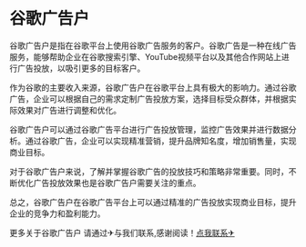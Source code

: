 # 谷歌广告户

谷歌广告户是指在谷歌平台上使用谷歌广告服务的客户。谷歌广告是一种在线广告服务，能够帮助企业在谷歌搜索引擎、YouTube视频平台以及其他合作网站上进行广告投放，以吸引更多的目标客户。

作为谷歌的主要收入来源，谷歌广告户在谷歌平台上具有极大的影响力。通过谷歌广告，企业可以根据自己的需求定制广告投放方案，选择目标受众群体，并根据实际效果对广告进行调整和优化。

谷歌广告户可以通过谷歌广告平台进行广告投放管理，监控广告效果并进行数据分析。通过谷歌广告，企业可以实现精准营销，提升品牌知名度，增加销售量，实现商业目标。

对于谷歌广告户来说，了解并掌握谷歌广告的投放技巧和策略非常重要。同时，不断优化广告投放效果也是谷歌广告户需要关注的重点。

总之，谷歌广告户在谷歌广告平台上可以通过精准的广告投放实现商业目标，提升企业的竞争力和盈利能力。

更多关于谷歌广告户 请通过✈与我们联系,感谢阅读！[点我联系✈](https://in.G208.com)